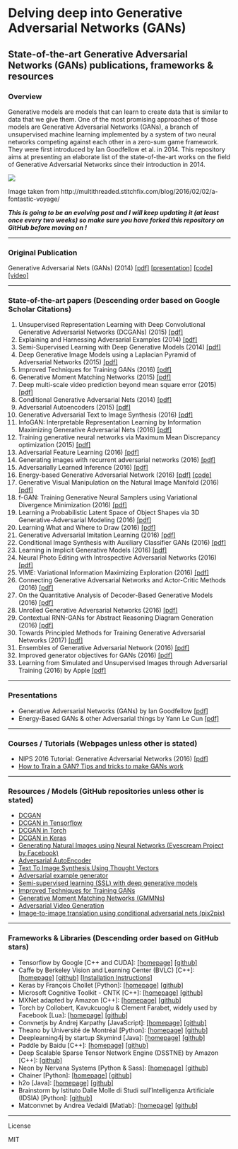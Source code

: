 # Delving deep into Generative Adversarial Networks (GANs) 

## State-of-the-art Generative Adversarial Networks (GANs) publications, frameworks & resources

### Overview
Generative models are models that can learn to create data that is similar to data that we give them. One of the most promising approaches of those models are Generative Adversarial Networks (GANs), a branch of unsupervised machine learning implemented by a system of two neural networks competing against each other in a zero-sum game framework. They were first introduced by Ian Goodfellow et al. in 2014. This repository aims at presenting an elaborate list of the state-of-the-art works on the field of Generative Adversarial Networks since their introduction in 2014.
<p align="left"> <img src="https://raw.githubusercontent.com/GKalliatakis/Delving-deep-into-GANs/master/GAN.gif?raw=true" /> </p>
Image taken from http://multithreaded.stitchfix.com/blog/2016/02/02/a-fontastic-voyage/

**_This is going to be an evolving post and I will keep updating it (at least once every two weeks) so make sure you have forked this repository on GitHub before moving on !_**

---



### Original Publication 
Generative Adversarial Nets (GANs) (2014) [[pdf]](https://arxiv.org/pdf/1406.2661v1.pdf)  [[presentation]](http://www.iangoodfellow.com/slides/2016-12-04-NIPS.pdf) [[code]](https://github.com/goodfeli/adversarial) [[video]](https://www.youtube.com/watch?v=HN9NRhm9waY)

---

### State-of-the-art papers (Descending order based on Google Scholar Citations)

1. Unsupervised Representation Learning with Deep Convolutional Generative Adversarial Networks (DCGANs) (2015) [[pdf]](https://arxiv.org/pdf/1511.06434v2.pdf) 
2. Explaining and Harnessing Adversarial Examples (2014) [[pdf]](https://arxiv.org/pdf/1412.6572.pdf)
3. Semi-Supervised Learning with Deep Generative Models (2014) [[pdf]]( https://arxiv.org/pdf/1406.5298v2.pdf )
4. Deep Generative Image Models using a Laplacian Pyramid of Adversarial Networks (2015) [[pdf]](http://papers.nips.cc/paper/5773-deep-generative-image-models-using-a-laplacian-pyramid-of-adversarial-networks.pdf)
5. Improved Techniques for Training GANs (2016) [[pdf]](https://arxiv.org/pdf/1606.03498v1.pdf)
6. Generative Moment Matching Networks (2015) [[pdf]](http://www.jmlr.org/proceedings/papers/v37/li15.pdf)
7. Deep multi-scale video prediction beyond mean square error (2015) [[pdf]](https://arxiv.org/pdf/1511.05440.pdf)
8. Conditional Generative Adversarial Nets (2014) [[pdf]](https://arxiv.org/pdf/1411.1784v1.pdf)
9. Adversarial Autoencoders  (2015) [[pdf]](https://arxiv.org/pdf/1511.05644.pdf)
10. Generative Adversarial Text to Image Synthesis  (2016) [[pdf]](http://www.jmlr.org/proceedings/papers/v48/reed16.pdf)
11. InfoGAN: Interpretable Representation Learning by Information Maximizing Generative Adversarial Nets  (2016) [[pdf]](https://arxiv.org/pdf/1606.03657v1.pdf)
12. Training generative neural networks via Maximum Mean Discrepancy optimization (2015) [[pdf]](https://arxiv.org/pdf/1505.03906.pdf)
13. Adversarial Feature Learning (2016) [[pdf]](https://arxiv.org/pdf/1605.09782.pdf)
14. Generating images with recurrent adversarial networks (2016) [[pdf]](https://arxiv.org/pdf/1602.05110.pdf)
15. Adversarially Learned Inference (2016) [[pdf]](https://arxiv.org/pdf/1606.00704.pdf)
16. Energy-based Generative Adversarial Network (2016) [[pdf]](https://arxiv.org/pdf/1609.03126v3.pdf) [[code]](https://github.com/dyelax/Adversarial_Video_Generation)
17. Generative Visual Manipulation on the Natural Image Manifold (2016) [[pdf]](https://arxiv.org/pdf/1609.03552.pdf)
18. f-GAN: Training Generative Neural Samplers using Variational Divergence Minimization (2016) [[pdf]](http://papers.nips.cc/paper/6066-tagger-deep-unsupervised-perceptual-grouping.pdf)
19. Learning a Probabilistic Latent Space of Object Shapes via 3D Generative-Adversarial Modeling (2016) [[pdf]](https://arxiv.org/pdf/1610.07584.pdf)
20. Learning What and Where to Draw (2016) [[pdf]](https://arxiv.org/pdf/1610.02454v1.pdf) 
21. Generative Adversarial Imitation Learning (2016) [[pdf]](http://papers.nips.cc/paper/6391-generative-adversarial-imitation-learning.pdf)
22. Conditional Image Synthesis with Auxiliary Classifier GANs (2016) [[pdf]](https://arxiv.org/pdf/1610.09585.pdf)
23. Learning in Implicit Generative Models (2016) [[pdf]](https://arxiv.org/pdf/1610.03483.pdf)
24. Neural Photo Editing with Introspective Adversarial Networks (2016) [[pdf]](https://arxiv.org/pdf/1609.07093.pdf)
25. VIME: Variational Information Maximizing Exploration (2016) [[pdf]](http://papers.nips.cc/paper/6591-vime-variational-information-maximizing-exploration.pdf)
26. Connecting Generative Adversarial Networks and Actor-Critic Methods (2016) [[pdf]](https://arxiv.org/pdf/1610.01945.pdf)
27. On the Quantitative Analysis of Decoder-Based Generative Models (2016) [[pdf]](https://arxiv.org/pdf/1611.04273.pdf)
28. Unrolled Generative Adversarial Networks (2016) [[pdf]](https://arxiv.org/pdf/1611.02163.pdf)
29. Contextual RNN-GANs for Abstract Reasoning Diagram Generation (2016) [[pdf]](https://arxiv.org/pdf/1609.09444.pdf)
30. Towards Principled Methods for Training Generative Adversarial Networks (2017) [[pdf]](https://arxiv.org/pdf/1701.04862.pdf)
31. Ensembles of Generative Adversarial Network (2016) [[pdf]](https://arxiv.org/pdf/1612.00991.pdf)
32. Improved generator objectives for GANs (2016) [[pdf]](https://arxiv.org/pdf/1612.02780.pdf)
33. Learning from Simulated and Unsupervised Images through Adversarial Training (2016) by Apple [[pdf]](https://arxiv.org/pdf/1612.07828.pdf)


----------


### Presentations
- Generative Adversarial Networks (GANs) by Ian Goodfellow [[pdf]](http://www.iangoodfellow.com/slides/2016-12-04-NIPS.pdf) 
- Energy-Based GANs & other Adversarial things by Yann Le Cun [[pdf]](http://papers.nips.cc/paper/4824-imagenet-classification-with-deep-convolutional-neural-networks.pdf)

----------

### Courses / Tutorials (Webpages unless other is stated)
- NIPS 2016 Tutorial: Generative Adversarial Networks (2016) [[pdf]](https://arxiv.org/pdf/1701.00160.pdf)
- [How to Train a GAN? Tips and tricks to make GANs work](https://github.com/soumith/ganhacks)

----------


### Resources / Models (GitHub repositories unless other is stated)
- [DCGAN](https://github.com/Newmu/dcgan_code) 
- [DCGAN in Tensorflow](https://github.com/carpedm20/DCGAN-tensorflow)
- [DCGAN in Torch](https://github.com/soumith/dcgan.torch)
- [DCGAN in Keras](https://github.com/jacobgil/keras-dcgan)
- [Generating Natural Images using Neural Networks (Eyescream Project by Facebook)](https://github.com/facebook/eyescream)
- [Adversarial AutoEncoder](https://github.com/musyoku/adversarial-autoencoder)
- [Text To Image Synthesis Using Thought Vectors](https://github.com/paarthneekhara/text-to-image) 
- [Adversarial example generator](https://github.com/e-lab/torch-toolbox/tree/master/Adversarial) 
- [Semi-supervised learning (SSL) with deep generative models](https://github.com/dpkingma/nips14-ssl)
- [Improved Techniques for Training GANs](https://github.com/openai/improved-gan)
- [Generative Moment Matching Networks (GMMNs)](https://github.com/yujiali/gmmn)
- [Adversarial Video Generation](https://github.com/dyelax/Adversarial_Video_Generation)
- [Image-to-image translation using conditional adversarial nets (pix2pix)](https://github.com/phillipi/pix2pix	)

----------

### Frameworks & Libraries (Descending order based on GitHub stars)
- Tensorflow by Google  [C++ and CUDA]: [[homepage]](https://www.tensorflow.org/) [[github]](https://github.com/tensorflow/tensorflow)
- Caffe by Berkeley Vision and Learning Center (BVLC)  [C++]: [[homepage]](http://caffe.berkeleyvision.org/) [[github]](https://github.com/BVLC/caffe) [[Installation Instructions]](Caffe_Installation/README.md)
- Keras by François Chollet  [Python]: [[homepage]](https://keras.io/) [[github]](https://github.com/fchollet/keras)
- Microsoft Cognitive Toolkit - CNTK  [C++]: [[homepage]](https://www.microsoft.com/en-us/research/product/cognitive-toolkit/) [[github]](https://github.com/Microsoft/CNTK)
- MXNet adapted by Amazon  [C++]: [[homepage]](http://mxnet.io/) [[github]](https://github.com/dmlc/mxnet)
- Torch by Collobert, Kavukcuoglu & Clement Farabet, widely used by Facebook  [Lua]: [[homepage]](http://torch.ch/) [[github]](https://github.com/torch) 
- Convnetjs by Andrej Karpathy [JavaScript]: [[homepage]](http://cs.stanford.edu/people/karpathy/convnetjs/) [[github]](https://github.com/karpathy/convnetjs)
- Theano by Université de Montréal  [Python]: [[homepage]](http://deeplearning.net/software/theano/) [[github]](https://github.com/Theano/Theano) 
- Deeplearning4j by startup Skymind  [Java]: [[homepage]](https://deeplearning4j.org/) [[github]](https://github.com/deeplearning4j/deeplearning4j) 
- Paddle by Baidu  [C++]: [[homepage]](http://www.paddlepaddle.org/) [[github]](https://github.com/PaddlePaddle/Paddle) 
- Deep Scalable Sparse Tensor Network Engine (DSSTNE) by Amazon  [C++]: [[github]](https://github.com/amznlabs/amazon-dsstne) 
- Neon by Nervana Systems  [Python & Sass]: [[homepage]](http://neon.nervanasys.com/docs/latest/) [[github]](https://github.com/NervanaSystems/neon) 
- Chainer  [Python]: [[homepage]](http://chainer.org/) [[github]](https://github.com/pfnet/chainer) 
- h2o  [Java]: [[homepage]](http://www.h2o.ai/) [[github]](https://github.com/h2oai/h2o-3) 
- Brainstorm by Istituto Dalle Molle di Studi sull’Intelligenza Artificiale (IDSIA)  [Python]: [[github]](https://github.com/IDSIA/brainstorm)
- Matconvnet by Andrea Vedaldi  [Matlab]: [[homepage]](http://www.vlfeat.org/matconvnet/) [[github]](https://github.com/vlfeat/matconvnet) 


----

License

MIT


[//]: # (These are reference links used in the body of this note and get stripped out when the markdown processor does its job. There is no need to format nicely because it shouldn't be seen. Thanks SO - http://stackoverflow.com/questions/4823468/store-comments-in-markdown-syntax)


   [dill]: <https://github.com/joemccann/dillinger>
   [git-repo-url]: <https://github.com/joemccann/dillinger.git>
   [john gruber]: <http://daringfireball.net>
   [@thomasfuchs]: <http://twitter.com/thomasfuchs>
   [df1]: <http://daringfireball.net/projects/markdown/>
   [markdown-it]: <https://github.com/markdown-it/markdown-it>
   [Ace Editor]: <http://ace.ajax.org>
   [node.js]: <http://nodejs.org>
   [Twitter Bootstrap]: <http://twitter.github.com/bootstrap/>
   [keymaster.js]: <https://github.com/madrobby/keymaster>
   [jQuery]: <http://jquery.com>
   [@tjholowaychuk]: <http://twitter.com/tjholowaychuk>
   [express]: <http://expressjs.com>
   [AngularJS]: <http://angularjs.org>
   [Gulp]: <http://gulpjs.com>

   [PlDb]: <https://github.com/joemccann/dillinger/tree/master/plugins/dropbox/README.md>
   [PlGh]:  <https://github.com/joemccann/dillinger/tree/master/plugins/github/README.md>
   [PlGd]: <https://github.com/joemccann/dillinger/tree/master/plugins/googledrive/README.md>
   [PlOd]: <https://github.com/joemccann/dillinger/tree/master/plugins/onedrive/README.md>

